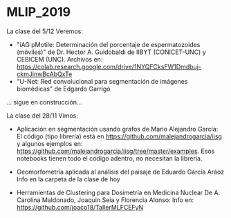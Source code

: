# MLIP_2019
La clase del 5/12
Veremos:
 * "iAG pMotile:  Determinación del porcentaje de espermatozoides (móviles)" de Dr. Hector A. Guidobaldi de IIBYT (CONICET-UNC) y CEBICEM (UNC). Archivos en: https://colab.research.google.com/drive/1NYQFCksFW1Dmdbuj-ckmJinwBcAbQxTe
 * "U-Net: Red convolucional para segmentación de imágenes biomédicas" de Edgardo Garrigó 
 
... sigue en construcción...

La clase del 28/11
Vimos:

* Aplicación en segmentación usando grafos de Mario Alejandro García: 
El código (tipo librería) está en https://github.com/malejandrogarcia/iisg
y algunos ejemplos en:
https://github.com/malejandrogarcia/iisg/tree/master/examples. Esos notebooks tienen todo el código adentro, no necesitan la librería.

* Geomorfometría aplicada al análisis del paisaje de Eduardo García Aráoz
Info en la carpeta de la clase de hoy

* Herramientas de Clustering para Dosimetría en Medicina Nuclear De A. Carolina Maldonado, Joaquin Seia y Florencia Alonso:
Info en: https://github.com/joaco18/TallerMLFCEFyN

